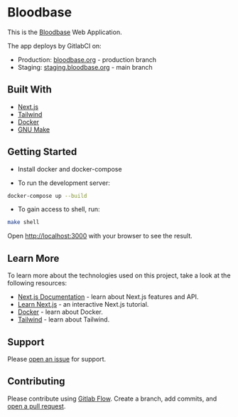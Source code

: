 # Bloodbase

This is the [Bloodbase](https://app.farmz2u.com) Web Application.

The app deploys by GitlabCI on:

* Production: [bloodbase.org](https://bloodbase.org) - production branch
* Staging: [staging.bloodbase.org](https://staging.bloodbase.org) - main branch

## Built With

* [Next.js](https://nextjs.org/)
* [Tailwind](https://tailwindcss.com/docs/)
* [Docker](https://tailwindcss.com/docs/)
* [GNU Make](https://www.gnu.org/software/make/manual/make.html)

## Getting Started

* Install docker and docker-compose

* To run the development server:

```bash
docker-compose up --build
```

* To gain access to shell, run:

```bash
make shell
```

Open [http://localhost:3000](http://localhost:3000) with your browser to see the result.

## Learn More

To learn more about the technologies used on this project, take a look at the following resources:

* [Next.js Documentation](https://nextjs.org/docs) - learn about Next.js features and API.
* [Learn Next.js](https://nextjs.org/learn) - an interactive Next.js tutorial.
* [Docker](https://docs.docker.com/get-started/) - learn about Docker.
* [Tailwind](https://tailwindcss.com/docs/) - learn about Tailwind.

## Support

Please [open an issue](https://github.com/bloodbase/webapp/issues/new) for support.

## Contributing

Please contribute using [Gitlab Flow](https://docs.gitlab.com/ee/topics/gitlab_flow.html). Create a branch, add commits, and [open a pull request](https://github.com/bloodbase/webapp/compare/).
